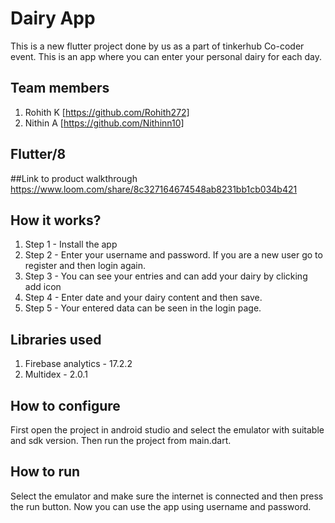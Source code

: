# Dairy App

This is a new flutter project done by us as a part of tinkerhub Co-coder event. This is an app where you can enter your personal dairy for each day.

## Team members
1. Rohith K [https://github.com/Rohith272]
2. Nithin A [https://github.com/Nithinn10]

## Flutter/8

##Link to product walkthrough
https://www.loom.com/share/8c327164674548ab8231bb1cb034b421

## How it works?
1. Step 1 - Install the app
2. Step 2 - Enter your username and password. If you are a new user go to register and then login again.
3. Step 3 - You can see your entries and can add your dairy by clicking add icon
4. Step 4 - Enter date and your dairy content and then save.
5. Step 5 - Your entered data can be seen in the login page.

## Libraries used
1. Firebase analytics - 17.2.2
2. Multidex - 2.0.1

## How to configure
First open the project in android studio and select the emulator with suitable and sdk version. Then run the project from main.dart.

## How to run
Select the emulator and make sure the internet is connected and then press the run button. Now you can use the app using username and password.

